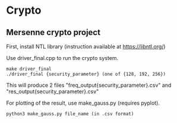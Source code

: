 # Crypto
 
## Mersenne crypto project

First, install NTL library (instruction available at https://libntl.org/)
 
Use driver_final.cpp to run the crypto system.

```
make driver_final
./driver_final {security_parameter} (one of {128, 192, 256})
```
This will produce 2 files "freq_output{security_parameter}.csv" and "res_output{security_parameter}.csv"


For plotting of the result, use make_gauss.py (requires pyplot). 

```
python3 make_gauss.py file_name (in .csv format) 
```


